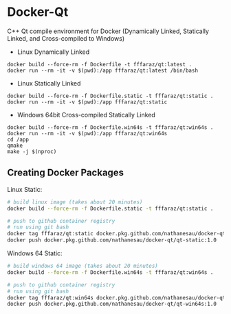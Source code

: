 # Docker-Qt
C++ Qt compile environment for Docker (Dynamically Linked, Statically Linked, and Cross-compiled to Windows)

* Linux Dynamically Linked
```
docker build --force-rm -f Dockerfile -t fffaraz/qt:latest .
docker run --rm -it -v $(pwd):/app fffaraz/qt:latest /bin/bash
```

* Linux Statically Linked
```
docker build --force-rm -f Dockerfile.static -t fffaraz/qt:static .
docker run --rm -it -v $(pwd):/app fffaraz/qt:static
```

* Windows 64bit Cross-compiled Statically Linked
```
docker build --force-rm -f Dockerfile.win64s -t fffaraz/qt:win64s .
docker run --rm -it -v $(pwd):/app fffaraz/qt:win64s
cd /app
qmake
make -j $(nproc)
```

## Creating Docker Packages

Linux Static:

```bash
# build linux image (takes about 20 minutes)
docker build --force-rm -f Dockerfile.static -t fffaraz/qt:static .

# push to github container registry
# run using git bash
docker tag fffaraz/qt:static docker.pkg.github.com/nathanesau/docker-qt/qt-static:1.0
docker push docker.pkg.github.com/nathanesau/docker-qt/qt-static:1.0
```

Windows 64 Static:

```bash
# build windows 64 image (takes about 20 minutes)
docker build --force-rm -f Dockerfile.win64s -t fffaraz/qt:win64s .

# push to github container registry
# run using git bash
docker tag fffaraz/qt:win64s docker.pkg.github.com/nathanesau/docker-qt/qt-win64s:1.0
docker push docker.pkg.github.com/nathanesau/docker-qt/qt-win64s:1.0
```
